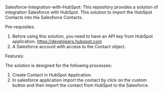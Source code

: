 Salesforce-Integration-with-HubSpot:
This repository provides a solution of integration Salesforce with HubSpot. This solution to import the HubSpot Contacts into the Salesforce  Contacts. 


Pre-requisites:

1.	Before using this solution, you need to have an API key from HubSpot application. https://developers.hubspot.com
2.	A Salesforce account with access to the Contact object.


Features:

The solution is designed for the following processes:

1.	Create Contact in HubSpot Application.
2.	In salesforce application import the contact by click on the custom button and then import the contact from HubSpot to the Salesforce.


